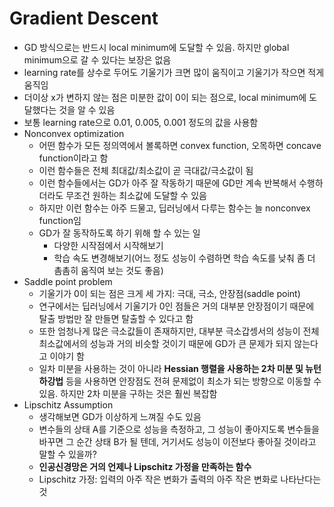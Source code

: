 # Gradient Descent
- GD 방식으로는 반드시 local minimum에 도달할 수 있음. 하지만 global minimum으로 갈 수 있다는 보장은 없음
- learning rate를 상수로 두어도 기울기가 크면 많이 움직이고 기울기가 작으면 적게 움직임
- 더이상 x가 변하지 않는 점은 미분한 값이 0이 되는 점으로, local minimum에 도달했다는 것을 알 수 있음
- 보통 learning rate으로 0.01, 0.005, 0.001 정도의 값을 사용함
- Nonconvex optimization
    - 어떤 함수가 모든 정의역에서 볼록하면 convex function, 오목하면 concave function이라고 함
    - 이런 함수들은 전체 최대값/최소값이 곧 극대값/극소값이 됨
    - 이런 함수들에서는 GD가 아주 잘 작동하기 때문에 GD만 계속 반복해서 수행하더라도 무조건 원하는 최소값에 도달할 수 있음
    - 하지만 이런 함수는 아주 드물고, 딥러닝에서 다루는 함수는 늘 nonconvex function임
    - GD가 잘 동작하도록 하기 위해 할 수 있는 일
        - 다양한 시작점에서 시작해보기
        - 학습 속도 변경해보기(어느 정도 성능이 수렴하면 학습 속도를 낮춰 좀 더 촘촘히 움직여 보는 것도 좋음)
- Saddle point problem
    - 기울기가 0이 되는 점은 크게 세 가지: 극대, 극소, 안장점(saddle point)
    - 연구에서는 딥러닝에서 기울기가 0인 점들은 거의 대부분 안장점이기 때문에 탈출 방법만 잘 만들면 탈출할 수 있다고 함
    - 또한 엄청나게 많은 극소값들이 존재하지만, 대부분 극소갑셍서의 성능이 전체 최소값에서의 성능과 거의 비슷할 것이기 때문에 GD가 큰 문제가 되지 않는다고 이야기 함
    - 일차 미분을 사용하는 것이 아니라 **Hessian 행렬을 사용하는 2차 미분 및 뉴턴 하강법** 등을 사용하면 안장점도 전혀 문제없이 최소가 되는 방향으로 이동할 수 있음. 하지만 2차 미분을 구하는 것은 훨씬 복잡함
- Lipschitz Assumption
    - 생각해보면 GD가 이상하게 느껴질 수도 있음
    - 변수들의 상태 A를 기준으로 성능을 측정하고, 그 성능이 좋아지도록 변수들을 바꾸면 그 순간 상태 B가 될 텐데, 거기서도 성능이 이전보다 좋아질 것이라고 말할 수 있을까?
    - **인공신경망은 거의 언제나 Lipschitz 가정을 만족하는 함수**
    - Lipschitz 가정: 입력의 아주 작은 변화가 출력의 아주 작은 변화로 나타난다는 것
